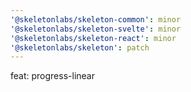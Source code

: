 ```yaml
---
'@skeletonlabs/skeleton-common': minor
'@skeletonlabs/skeleton-svelte': minor
'@skeletonlabs/skeleton-react': minor
'@skeletonlabs/skeleton': patch
---
```


feat: progress-linear
